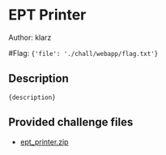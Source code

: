 # EPT Printer
Author: klarz

#Flag: `{'file': './chall/webapp/flag.txt'}`
## Description
```
{description}
```

## Provided challenge files
* [ept_printer.zip](ept_printer.zip)

